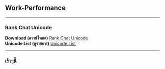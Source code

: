 ## Work-Performance

------------------

### Rank Chat Unicode
**Download (ดาวน์โหลด)** [Rank Chat Unicode](https://github.com/MrMaxing/Work-Performance/raw/main/Untitled-1.psd)<br>
**Unicode List (ดูรายการ)** [Unicode List](https://github.com/MrMaxing/Work-Performance/blob/main/Rank%20Chat%20Unicode/README.md)

------------------

### เร็วๆนี้
